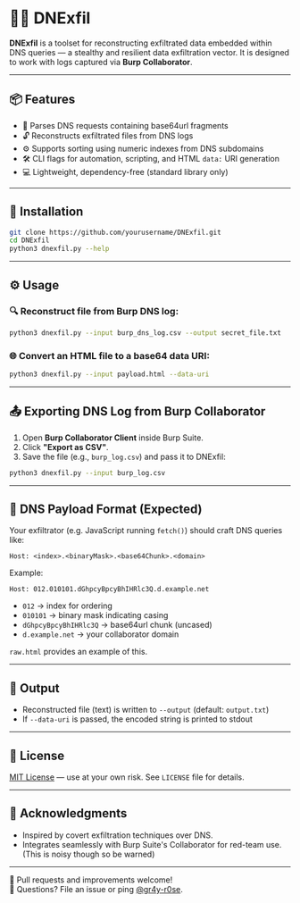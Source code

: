 # 🕵️‍♂️ DNExfil

**DNExfil** is a toolset for reconstructing exfiltrated data embedded within DNS queries — a stealthy and resilient data exfiltration vector. It is designed to work with logs captured via **Burp Collaborator**.

---

## 📦 Features

- 🧠 Parses DNS requests containing base64url fragments
- 🔓 Reconstructs exfiltrated files from DNS logs
- ⚙️ Supports sorting using numeric indexes from DNS subdomains
- 🛠 CLI flags for automation, scripting, and HTML `data:` URI generation
- 💻 Lightweight, dependency-free (standard library only)

---

## 🚀 Installation

```bash
git clone https://github.com/yourusername/DNExfil.git
cd DNExfil
python3 dnexfil.py --help
```

---

## ⚙️ Usage

### 🔍 Reconstruct file from Burp DNS log:

```bash
python3 dnexfil.py --input burp_dns_log.csv --output secret_file.txt
```

### 🌐 Convert an HTML file to a base64 data URI:

```bash
python3 dnexfil.py --input payload.html --data-uri
```

---

## 📤 Exporting DNS Log from Burp Collaborator

1. Open **Burp Collaborator Client** inside Burp Suite.
2. Click **"Export as CSV"**.
3. Save the file (e.g., `burp_log.csv`) and pass it to DNExfil:

```bash
python3 dnexfil.py --input burp_log.csv
```

---

## 📝 DNS Payload Format (Expected)

Your exfiltrator (e.g. JavaScript running `fetch()`) should craft DNS queries like:

```
Host: <index>.<binaryMask>.<base64Chunk>.<domain>
```

Example:
```
Host: 012.010101.dGhpcyBpcyBhIHRlc3Q.d.example.net
```

- `012` → index for ordering
- `010101` → binary mask indicating casing
- `dGhpcyBpcyBhIHRlc3Q` → base64url chunk (uncased)
- `d.example.net` → your collaborator domain

`raw.html` provides an example of this. 

---

## 📂 Output

- Reconstructed file (text) is written to `--output` (default: `output.txt`)
- If `--data-uri` is passed, the encoded string is printed to stdout

---

## 📄 License

[MIT License](LICENSE) — use at your own risk. See `LICENSE` file for details.

---

## 🤝 Acknowledgments

- Inspired by covert exfiltration techniques over DNS.
- Integrates seamlessly with Burp Suite's Collaborator for red-team use. (This is noisy though so be warned)

---

🔗 Pull requests and improvements welcome!  
💬 Questions? File an issue or ping [@gr4y-r0se](https://github.com/gr4y-r0se).
